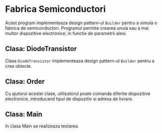 # Fabrica Semiconductori

Acest program implementeaza design pattern-ul `Builder` pentru a simula o fabrica de semiconductori. Programul permite crearea unuia sau a mai multor dispozitive electronice, in functie de parametrii alesi.

## Clasa: DiodeTransistor

Clasa `DiodeTransistor` implementeaza design pattern-ul `Builder` pentru a crea obiecte. 

## Clasa: Order

Cu ajutorul acestei clase, utilizatorul poate comanda diferite dispozitive electronice, introducand tipul de dispozitiv si adresa de livrare. 

## Clasa: Main

In clasa Main se realizeaza testarea.
